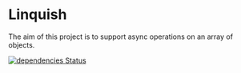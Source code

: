 ﻿# Linquish

The aim of this project is to support async operations on an array of objects.

[![dependencies Status](https://david-dm.org/KeesCBakker/Linquish/status.svg)](https://david-dm.org/KeesCBakker/Linquish)